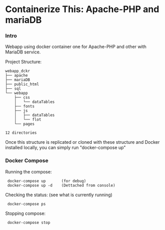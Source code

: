 Containerize This: Apache-PHP and mariaDB
===================================

### Intro
Webapp using docker container one for Apache-PHP and other with MariaDB service.

Project Structure:

```
webapp_dckr
├── apache
├── mariaDB
├── public_html
├── sql
└── webapp
    ├── css
    │   └── dataTables
    ├── fonts
    ├── js
    │   ├── dataTables
    │   └── flot
    └── pages

12 directories
```

Once this structure is replicated or cloned with these structure and Docker installed locally, 
you can simply run "docker-compose up" 

### Docker Compose 
Running the compose:
```    
 docker-compose up       (for debug)
 docker-compose up -d    (Dettached from console)
```

Checking the status:  (see what is currently running)
```
 docker-compose ps
```

Stopping compose:
```
 docker-compose stop
```
